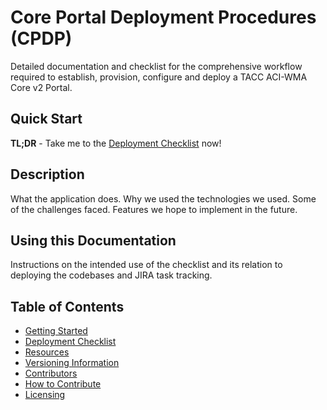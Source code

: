 # Core Portal Deployment Procedures (CPDP)

Detailed documentation and checklist for the comprehensive workflow required to establish, provision, configure and deploy a TACC ACI-WMA Core v2 Portal.

## Quick Start

**TL;DR** - Take me to the [Deployment Checklist](pages/checklist.md) now!

## Description

What the application does. Why we used the technologies we used. Some of the challenges faced. Features we hope to implement in the future.

## Using this Documentation

Instructions on the intended use of the checklist and its relation to deploying the codebases and JIRA task tracking.

## Table of Contents

- [Getting Started](pages/getting-started.md)
- [Deployment Checklist](pages/checklist.md)
- [Resources](pages/resources.md)
- [Versioning Information](pages/versioning-information.md)
- [Contributors](pages/contributors.md)
- [How to Contribute](pages/how-to-contribute.md)
- [Licensing](pages/licensing.md)
